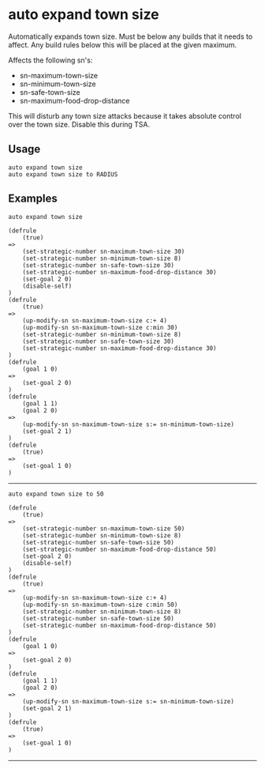 # auto expand town size
Automatically expands town size. Must be below any builds that it needs to affect. Any build rules below this will be placed at the given maximum.

Affects the following sn's:
 - sn-maximum-town-size
 - sn-minimum-town-size
 - sn-safe-town-size
 - sn-maximum-food-drop-distance

This will disturb any town size attacks because it takes absolute control over the town size. Disable this during TSA.
## Usage
```
auto expand town size
auto expand town size to RADIUS
```
## Examples
```
auto expand town size
```
```
(defrule
    (true)
=>
    (set-strategic-number sn-maximum-town-size 30)
    (set-strategic-number sn-minimum-town-size 8)
    (set-strategic-number sn-safe-town-size 30)
    (set-strategic-number sn-maximum-food-drop-distance 30)
    (set-goal 2 0)
    (disable-self)
)
(defrule
    (true)
=>
    (up-modify-sn sn-maximum-town-size c:+ 4)
    (up-modify-sn sn-maximum-town-size c:min 30)
    (set-strategic-number sn-minimum-town-size 8)
    (set-strategic-number sn-safe-town-size 30)
    (set-strategic-number sn-maximum-food-drop-distance 30)
)
(defrule
    (goal 1 0)
=>
    (set-goal 2 0)
)
(defrule
    (goal 1 1)
    (goal 2 0)
=>
    (up-modify-sn sn-maximum-town-size s:= sn-minimum-town-size)
    (set-goal 2 1)
)
(defrule
    (true)
=>
    (set-goal 1 0)
)

```
---
```
auto expand town size to 50
```
```
(defrule
    (true)
=>
    (set-strategic-number sn-maximum-town-size 50)
    (set-strategic-number sn-minimum-town-size 8)
    (set-strategic-number sn-safe-town-size 50)
    (set-strategic-number sn-maximum-food-drop-distance 50)
    (set-goal 2 0)
    (disable-self)
)
(defrule
    (true)
=>
    (up-modify-sn sn-maximum-town-size c:+ 4)
    (up-modify-sn sn-maximum-town-size c:min 50)
    (set-strategic-number sn-minimum-town-size 8)
    (set-strategic-number sn-safe-town-size 50)
    (set-strategic-number sn-maximum-food-drop-distance 50)
)
(defrule
    (goal 1 0)
=>
    (set-goal 2 0)
)
(defrule
    (goal 1 1)
    (goal 2 0)
=>
    (up-modify-sn sn-maximum-town-size s:= sn-minimum-town-size)
    (set-goal 2 1)
)
(defrule
    (true)
=>
    (set-goal 1 0)
)

```
---
